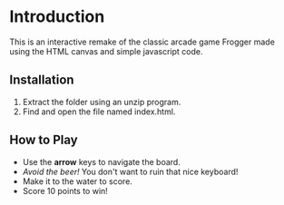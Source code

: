 # Introduction
This is an interactive remake of the classic arcade game Frogger made using the HTML canvas and simple javascript code.

## Installation
1. Extract the folder using an unzip program.
2. Find and open the file named index.html.

## How to Play
* Use the **arrow** keys to navigate the board.
* _Avoid the beer!_  You don't want to ruin that nice keyboard!
* Make it to the water to score.
* Score 10 points to win!
